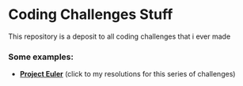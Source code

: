 # Coding Challenges Stuff
This repository is a deposit to all coding challenges that i ever made

### Some examples:

+ **[Project Euler](./project-euler/README.md)** (click to my resolutions for this series of challenges)
